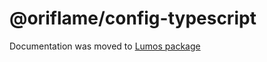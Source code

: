 # @oriflame/config-typescript

Documentation was moved to [Lumos package](https://github.com/Oriflame/lumos/tree/master/packages/lumos)
